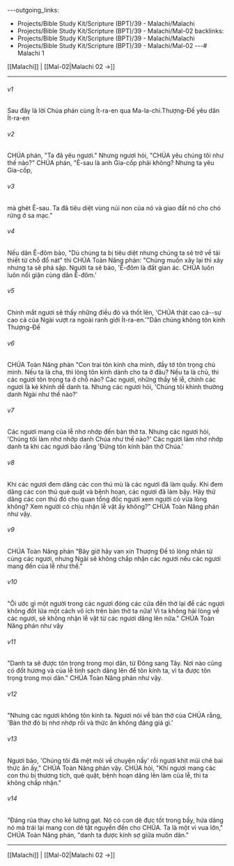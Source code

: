 ---outgoing_links:
  - Projects/Bible Study Kit/Scripture (BPT)/39 - Malachi/Malachi
  - Projects/Bible Study Kit/Scripture (BPT)/39 - Malachi/Mal-02
backlinks:
  - Projects/Bible Study Kit/Scripture (BPT)/39 - Malachi/Malachi
  - Projects/Bible Study Kit/Scripture (BPT)/39 - Malachi/Mal-02
---# Malachi 1

[[Malachi]] | [[Mal-02|Malachi 02 →]]
***



###### v1 
Sau đây là lời Chúa phán cùng Ít-ra-en qua Ma-la-chi.Thượng-Đế yêu dân Ít-ra-en 

###### v2 
CHÚA phán, "Ta đã yêu ngươi." Nhưng ngươi hỏi, "CHÚA yêu chúng tôi như thế nào?" CHÚA phán, "Ê-sau là anh Gia-cốp phải không? Nhưng ta yêu Gia-cốp, 

###### v3 
mà ghét Ê-sau. Ta đã tiêu diệt vùng núi non của nó và giao đất nó cho chó rừng ở sa mạc." 

###### v4 
Nếu dân Ê-đôm bảo, "Dù chúng ta bị tiêu diệt nhưng chúng ta sẽ trở về tái thiết từ chỗ đổ nát" thì CHÚA Toàn Năng phán: "Chúng muốn xây lại thì xây nhưng ta sẽ phá sập. Người ta sẽ bảo, 'Ê-đôm là đất gian ác. CHÚA luôn luôn nổi giận cùng dân Ê-đôm.' 

###### v5 
Chính mắt ngươi sẽ thấy những điều đó và thốt lên, 'CHÚA thật cao cả--sự cao cả của Ngài vượt ra ngoài ranh giới Ít-ra-en.'"Dân chúng không tôn kính Thượng-Đế 

###### v6 
CHÚA Toàn Năng phán "Con trai tôn kính cha mình, đầy tớ tôn trọng chủ mình. Nếu ta là cha, thì lòng tôn kính dành cho ta ở đâu? Nếu ta là chủ, thì các ngươi tôn trọng ta ở chỗ nào? Các ngươi, những thầy tế lễ, chính các ngươi là kẻ khinh dể danh ta. Nhưng các ngươi hỏi, 'Chúng tôi khinh thường danh Ngài như thế nào?' 

###### v7 
Các ngươi mang của lễ nhơ nhớp đến bàn thờ ta. Nhưng các ngươi hỏi, 'Chúng tôi làm nhơ nhớp danh Chúa như thế nào?' Các ngươi làm nhơ nhớp danh ta khi các ngươi bảo rằng 'Đừng tôn kính bàn thờ Chúa.' 

###### v8 
Khi các ngươi đem dâng các con thú mù là các ngươi đã làm quấy. Khi đem dâng các con thú què quặt và bệnh hoạn, các ngươi đã làm bậy. Hãy thử dâng các con thú đó cho quan tổng đốc ngươi xem người có vừa lòng không? Xem người có chịu nhận lễ vật ấy không?" CHÚA Toàn Năng phán như vậy. 

###### v9 
CHÚA Toàn Năng phán "Bây giờ hãy van xin Thượng Đế tỏ lòng nhân từ cùng các ngươi, nhưng Ngài sẽ không chấp nhận các ngươi nếu các ngươi mang đến của lễ như thế." 

###### v10 
"Ôi ước gì một người trong các ngươi đóng các cửa đền thờ lại để các ngươi không đốt lửa một cách vô ích trên bàn thờ ta nữa! Vì ta không hài lòng về các ngươi, sẽ không nhận lễ vật từ các ngươi dâng lên nữa." CHÚA Toàn Năng phán như vậy 

###### v11 
"Danh ta sẽ được tôn trọng trong mọi dân, từ Đông sang Tây. Nơi nào cũng có đốt hương và của lễ tinh sạch dâng lên để tôn kính ta, vì ta được tôn trọng trong mọi dân." CHÚA Toàn Năng phán như vậy. 

###### v12 
"Nhưng các ngươi không tôn kính ta. Ngươi nói về bàn thờ của CHÚA rằng, 'Bàn thờ đó bị nhơ nhớp rồi và thức ăn không đáng giá gì.' 

###### v13 
Ngươi bảo, 'Chúng tôi đã mệt mỏi về chuyện nầy' rồi ngươi khịt mũi chê bai thức ăn ấy," CHÚA Toàn Năng phán vậy. CHÚA hỏi, "Khi ngươi mang các con thú bị thương tích, què quặt, bệnh hoạn dâng lên làm của lễ, thì ta không chấp nhận." 

###### v14 
"Đáng rủa thay cho kẻ lường gạt. Nó có con dê đực tốt trong bầy, hứa dâng nó mà trái lại mang con dê tật nguyền đến cho CHÚA. Ta là một vì vua lớn," CHÚA Toàn Năng phán, "danh ta được kính sợ giữa muôn dân."

***
[[Malachi]] | [[Mal-02|Malachi 02 →]]
